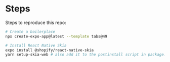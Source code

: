 # Steps

Steps to reproduce this repo:

```bash
# Create a boilerplace
npx create-expo-app@latest --template tabs@49

# Install React Native Skia
expo install @shopify/react-native-skia
yarn setup-skia-web # also add it to the postinstall script in package.json
```
